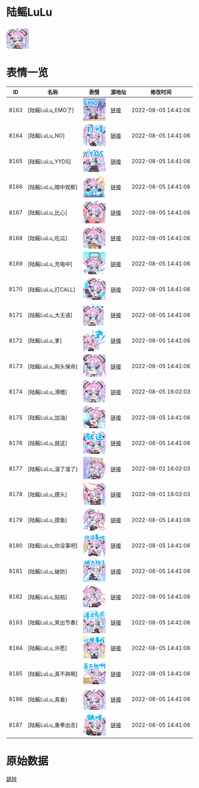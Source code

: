 # 陆鳐LuLu

<img src="./cover.png" height="60" alt="cover" />

# 表情一览

|ID|名称|表情|源地址|修改时间|
|----|----|----|----|----|
|8163|[陆鳐LuLu_EMO了]|<img src="./pic/008163_%5B陆鳐LuLu_EMO了%5D.png" height="60" alt="EMO了"/>|[链接](http://i0.hdslb.com/bfs/emote/f66c0ec63459c6ca11e5618a4121b95ed770bd12.png)|2022-08-05 14:41:06|
|8164|[陆鳐LuLu_NO]|<img src="./pic/008164_%5B陆鳐LuLu_NO%5D.png" height="60" alt="NO"/>|[链接](http://i0.hdslb.com/bfs/emote/571451c41b93fccd494251f91f8e2674f08029a2.png)|2022-08-05 14:41:06|
|8165|[陆鳐LuLu_YYDS]|<img src="./pic/008165_%5B陆鳐LuLu_YYDS%5D.png" height="60" alt="YYDS"/>|[链接](http://i0.hdslb.com/bfs/emote/44d0130082bb7d0f96151f0d82de8583e5dc82cd.png)|2022-08-05 14:41:06|
|8166|[陆鳐LuLu_暗中观察]|<img src="./pic/008166_%5B陆鳐LuLu_暗中观察%5D.png" height="60" alt="暗中观察"/>|[链接](http://i0.hdslb.com/bfs/emote/e37be2ed71f6fbe6934897479757047b8df53edc.png)|2022-08-05 14:41:06|
|8167|[陆鳐LuLu_比心]|<img src="./pic/008167_%5B陆鳐LuLu_比心%5D.png" height="60" alt="比心"/>|[链接](http://i0.hdslb.com/bfs/emote/964f16d534045c06c28afa32e09ee8e0c3186d2c.png)|2022-08-05 14:41:06|
|8168|[陆鳐LuLu_吃瓜]|<img src="./pic/008168_%5B陆鳐LuLu_吃瓜%5D.png" height="60" alt="吃瓜"/>|[链接](http://i0.hdslb.com/bfs/emote/5b56c5d8b5abf2f7c08097e979f7b55eb270948e.png)|2022-08-05 14:41:06|
|8169|[陆鳐LuLu_充电中]|<img src="./pic/008169_%5B陆鳐LuLu_充电中%5D.png" height="60" alt="充电中"/>|[链接](http://i0.hdslb.com/bfs/emote/06e9969ab8d6ce4eab2db715dd02125ecd4eca91.png)|2022-08-05 14:41:06|
|8170|[陆鳐LuLu_打CALL]|<img src="./pic/008170_%5B陆鳐LuLu_打CALL%5D.png" height="60" alt="打CALL"/>|[链接](http://i0.hdslb.com/bfs/emote/3fc64f4128fd1306ef694c3582c0c9cd668f2cec.png)|2022-08-05 14:41:06|
|8171|[陆鳐LuLu_大无语]|<img src="./pic/008171_%5B陆鳐LuLu_大无语%5D.png" height="60" alt="大无语"/>|[链接](http://i0.hdslb.com/bfs/emote/29e085777c5d0510dc581d68fc613ed22d93af31.png)|2022-08-05 14:41:06|
|8172|[陆鳐LuLu_爹]|<img src="./pic/008172_%5B陆鳐LuLu_爹%5D.png" height="60" alt="爹"/>|[链接](http://i0.hdslb.com/bfs/emote/6809a8e118bd68a53c21c7b93cc53d012bd5a99d.png)|2022-08-05 14:41:06|
|8173|[陆鳐LuLu_狗头保命]|<img src="./pic/008173_%5B陆鳐LuLu_狗头保命%5D.png" height="60" alt="狗头保命"/>|[链接](http://i0.hdslb.com/bfs/emote/5e20dd7b6baa27c3a9278914e658a7fd82e6158f.png)|2022-08-05 14:41:06|
|8174|[陆鳐LuLu_滑稽]|<img src="./pic/008174_%5B陆鳐LuLu_滑稽%5D.png" height="60" alt="滑稽"/>|[链接](http://i0.hdslb.com/bfs/emote/9cf75b31ea60ac6d7ddd6b7ffcc568a3b82709c2.png)|2022-08-05 16:02:03|
|8175|[陆鳐LuLu_加油]|<img src="./pic/008175_%5B陆鳐LuLu_加油%5D.png" height="60" alt="加油"/>|[链接](http://i0.hdslb.com/bfs/emote/d730df6e92652850785f4ef509112f87bcdc61ae.png)|2022-08-05 14:41:06|
|8176|[陆鳐LuLu_就这]|<img src="./pic/008176_%5B陆鳐LuLu_就这%5D.png" height="60" alt="就这"/>|[链接](http://i0.hdslb.com/bfs/emote/aad0c6d0a41b7c271aebae7986a34de852b50a81.png)|2022-08-05 14:41:06|
|8177|[陆鳐LuLu_溜了溜了]|<img src="./pic/008177_%5B陆鳐LuLu_溜了溜了%5D.png" height="60" alt="溜了溜了"/>|[链接](http://i0.hdslb.com/bfs/emote/584103639cc52d7ca28a311f79dc77e2760a8bb9.png)|2022-08-01 16:02:03|
|8178|[陆鳐LuLu_摸头]|<img src="./pic/008178_%5B陆鳐LuLu_摸头%5D.png" height="60" alt="摸头"/>|[链接](http://i0.hdslb.com/bfs/emote/1eac3cd896a9cdee304727d33667ae26e94daa54.png)|2022-08-01 16:02:03|
|8179|[陆鳐LuLu_摸鱼]|<img src="./pic/008179_%5B陆鳐LuLu_摸鱼%5D.png" height="60" alt="摸鱼"/>|[链接](http://i0.hdslb.com/bfs/emote/7ba1af953d3d990fa5f9f49072cae9312f8b3df4.png)|2022-08-05 14:41:06|
|8180|[陆鳐LuLu_你没事吧]|<img src="./pic/008180_%5B陆鳐LuLu_你没事吧%5D.png" height="60" alt="你没事吧"/>|[链接](http://i0.hdslb.com/bfs/emote/31f4463723a4e91cbf735319461bc5b9a3bac9e0.png)|2022-08-05 14:41:06|
|8181|[陆鳐LuLu_破防]|<img src="./pic/008181_%5B陆鳐LuLu_破防%5D.png" height="60" alt="破防"/>|[链接](http://i0.hdslb.com/bfs/emote/dcad11dcce0d2a92758a14b6d3fa822d0edd6df6.png)|2022-08-05 14:41:06|
|8182|[陆鳐LuLu_贴贴]|<img src="./pic/008182_%5B陆鳐LuLu_贴贴%5D.png" height="60" alt="贴贴"/>|[链接](http://i0.hdslb.com/bfs/emote/10604aa1326a81262f5bc28c5c030b4a401daf0a.png)|2022-08-05 14:41:06|
|8183|[陆鳐LuLu_笑出节奏]|<img src="./pic/008183_%5B陆鳐LuLu_笑出节奏%5D.png" height="60" alt="笑出节奏"/>|[链接](http://i0.hdslb.com/bfs/emote/e6f18c7480f34e928e6dad24e300ea70d9303c6e.png)|2022-08-05 14:41:06|
|8184|[陆鳐LuLu_许愿]|<img src="./pic/008184_%5B陆鳐LuLu_许愿%5D.png" height="60" alt="许愿"/>|[链接](http://i0.hdslb.com/bfs/emote/edf3f462376f5f706d826e8a5336bbd19f925b1b.png)|2022-08-05 14:41:06|
|8185|[陆鳐LuLu_真不熟啊]|<img src="./pic/008185_%5B陆鳐LuLu_真不熟啊%5D.png" height="60" alt="真不熟啊"/>|[链接](http://i0.hdslb.com/bfs/emote/22d994b2f8980c9c444d81dfc8e60b7650b2913f.png)|2022-08-05 14:41:06|
|8186|[陆鳐LuLu_真香]|<img src="./pic/008186_%5B陆鳐LuLu_真香%5D.png" height="60" alt="真香"/>|[链接](http://i0.hdslb.com/bfs/emote/b18d1f36b54ce60a8c1db6e2b6cf6b97af2c9fdf.png)|2022-08-05 14:41:06|
|8187|[陆鳐LuLu_重拳出击]|<img src="./pic/008187_%5B陆鳐LuLu_重拳出击%5D.png" height="60" alt="重拳出击"/>|[链接](http://i0.hdslb.com/bfs/emote/1cfc0fe734adb99018b5beab52b3320186d0bb43.png)|2022-08-05 14:41:06|

# 原始数据

[跳转](./raw.json)

